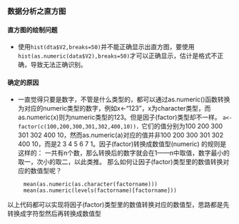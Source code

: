 ### 数据分析之直方图
#### 直方图的绘制问题
- 使用```hist(dta$V2,breaks=50)```并不能正确显示出直方图，要使用``` hist(as.numeric(data$V2),breaks=50)```才可以正确显示，估计是格式不正确，导致无法正确识别。
#### 确定的原因
-   一直觉得只要是数字，不管是什么类型的，都可以通过as.numeric()函数转换为对应的numeric类型的数字，例如x<-“123”，x为character类型，而as.numeric(x)则为numeric类型的123。但是因子(factor)类型却不一样。
```a<-factor(c(100,200,300,301,302,400,10))，```它们的值分别为100 200 300 301 302 400 10，然而as.numeric(a)对应的值并非100 200 300 301 302 400 10，而是2 3 4 5 6 7 1。因子(factor)转换成数值型(numeric)
的规则是这样的：
一共有n个数，那么转换后的数字就会在1——n中取值，数字最小的取一，次小的取二，以此类推。
那么如何让因子(factor)类型里的数值转换对应的数值型呢？
```
     mean(as.numeric(as.character(factorname)))
     mean(as.numeric(levels(factorname)[factorname]))
```
  以上代码都可以实现将因子(factor)类型里的数值转换对应的数值型，思路都是先转换成字符型然后再转换成数值型
